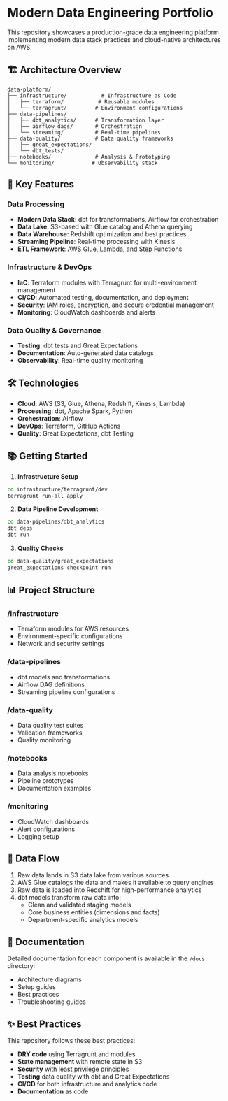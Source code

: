 # Modern Data Engineering Portfolio

This repository showcases a production-grade data engineering platform implementing modern data stack practices and cloud-native architectures on AWS.

## 🏗️ Architecture Overview

```
data-platform/
├── infrastructure/           # Infrastructure as Code
│   ├── terraform/           # Reusable modules
│   └── terragrunt/         # Environment configurations
├── data-pipelines/
│   ├── dbt_analytics/      # Transformation layer
│   ├── airflow_dags/       # Orchestration
│   └── streaming/          # Real-time pipelines
├── data-quality/           # Data quality frameworks
│   ├── great_expectations/
│   └── dbt_tests/
├── notebooks/              # Analysis & Prototyping
└── monitoring/            # Observability stack
```

## 🚀 Key Features

### Data Processing
- **Modern Data Stack**: dbt for transformations, Airflow for orchestration
- **Data Lake**: S3-based with Glue catalog and Athena querying
- **Data Warehouse**: Redshift optimization and best practices
- **Streaming Pipeline**: Real-time processing with Kinesis
- **ETL Framework**: AWS Glue, Lambda, and Step Functions

### Infrastructure & DevOps
- **IaC**: Terraform modules with Terragrunt for multi-environment management
- **CI/CD**: Automated testing, documentation, and deployment
- **Security**: IAM roles, encryption, and secure credential management
- **Monitoring**: CloudWatch dashboards and alerts

### Data Quality & Governance
- **Testing**: dbt tests and Great Expectations
- **Documentation**: Auto-generated data catalogs
- **Observability**: Real-time quality monitoring

## 🛠️ Technologies

- **Cloud**: AWS (S3, Glue, Athena, Redshift, Kinesis, Lambda)
- **Processing**: dbt, Apache Spark, Python
- **Orchestration**: Airflow
- **DevOps**: Terraform, GitHub Actions
- **Quality**: Great Expectations, dbt Testing

## 📚 Getting Started

1. **Infrastructure Setup**
```bash
cd infrastructure/terragrunt/dev
terragrunt run-all apply
```

2. **Data Pipeline Development**
```bash
cd data-pipelines/dbt_analytics
dbt deps
dbt run
```

3. **Quality Checks**
```bash
cd data-quality/great_expectations
great_expectations checkpoint run
```

## 📊 Project Structure

### /infrastructure
- Terraform modules for AWS resources
- Environment-specific configurations
- Network and security settings

### /data-pipelines
- dbt models and transformations
- Airflow DAG definitions
- Streaming pipeline configurations

### /data-quality
- Data quality test suites
- Validation frameworks
- Quality monitoring

### /notebooks
- Data analysis notebooks
- Pipeline prototypes
- Documentation examples

### /monitoring
- CloudWatch dashboards
- Alert configurations
- Logging setup

## 🔄 Data Flow

1. Raw data lands in S3 data lake from various sources
2. AWS Glue catalogs the data and makes it available to query engines
3. Raw data is loaded into Redshift for high-performance analytics
4. dbt models transform raw data into:
   - Clean and validated staging models
   - Core business entities (dimensions and facts)
   - Department-specific analytics models

## 📖 Documentation

Detailed documentation for each component is available in the `/docs` directory:
- Architecture diagrams
- Setup guides
- Best practices
- Troubleshooting guides

## ✨ Best Practices

This repository follows these best practices:
- **DRY code** using Terragrunt and modules
- **State management** with remote state in S3
- **Security** with least privilege principles
- **Testing** data quality with dbt and Great Expectations
- **CI/CD** for both infrastructure and analytics code
- **Documentation** as code
